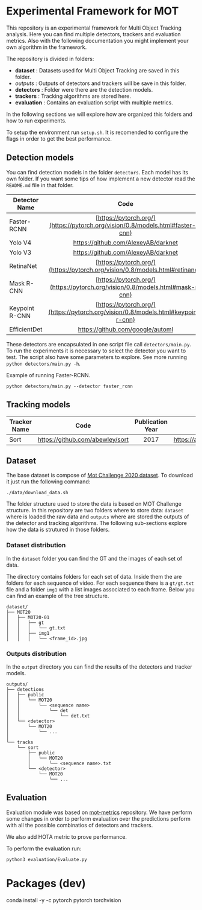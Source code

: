 
# Experimental Framework for MOT

This repository is an experimental framework for Multi Object Tracking analysis. Here you can find multiple detectors, trackers and evaluation metrics. Also with the following documentation you might implement your own algorithm in the framework.

The repository is divided in folders:

- **dataset** : Datasets used for Multi Object Tracking are saved in this folder.
- _outputs_ : Outputs of detectors and trackers will be save in this folder.
- **detectors** : Folder were there are the detection models.
- **trackers** : Tracking algorithms are stored here.
- **evaluation** : Contains an evaluation script with multiple metrics.

In the following sections we will explore how are organized this folders and how to run experiments.

To setup the environment run `setup.sh`. It is recomended to configure the flags in order to get the best performance.

## Detection models

You can find detection models in the folder `detectors`. Each model has its own folder. If you want some tips of how implement a new detector read the `README.md` file in that folder.

| Detector Name | Code                                | Publication Year | Publication                      |
| ------------- |:-----------------------------------:|:----------------:|:--------------------------------:|
| Faster-RCNN   | [https://pytorch.org/](https://pytorch.org/vision/0.8/models.html#faster-r-cnn) | 2016             | https://arxiv.org/abs/1506.01497 |
| Yolo V4       | https://github.com/AlexeyAB/darknet | 2020             | https://arxiv.org/abs/2004.10934 |
| Yolo V3       | https://github.com/AlexeyAB/darknet | 2018             | https://arxiv.org/abs/1804.02767 |
| RetinaNet     | [https://pytorch.org/](https://pytorch.org/vision/0.8/models.html#retinanet) | 2018             | https://arxiv.org/abs/1708.02002 |
| Mask R-CNN    | [https://pytorch.org/](https://pytorch.org/vision/0.8/models.html#mask-r-cnn) | 2018             | https://arxiv.org/abs/1703.06870 |
| Keypoint R-CNN | [https://pytorch.org/](https://pytorch.org/vision/0.8/models.html#keypoint-r-cnn) |              |  |
| EfficientDet  | https://github.com/google/automl    | 2020             | https://arxiv.org/abs/1911.09070 |

These detectors are encapsulated in one script file call `detectors/main.py`. To run the experiments it is necessary to select the detector you want to test. The script also have some parameters to explore. See more running `python detectors/main.py -h`.

Example of running Faster-RCNN.
```
python detectors/main.py --detector faster_rcnn
```


## Tracking models

| Tracker Name  | Code                                | Publication Year | Publication                      |
| ------------- |:-----------------------------------:|:----------------:|:--------------------------------:|
| Sort          | https://github.com/abewley/sort     | 2017             | https://arxiv.org/abs/1602.00763 |


## Dataset

The base dataset is compose of [Mot Challenge 2020 dataset](https://motchallenge.net/data/MOT20/). To download it just run the following command:

```
./data/download_data.sh
```

The folder structure used to store the data is based on MOT Challenge structure. In this repository are two folders where to store data: `dataset` where is loaded the raw data and `outputs` where are stored the outputs of the detector and tracking algorithms. The following sub-sections explore how the data is strutured in those folders.


### Dataset distribution

In the `dataset` folder you can find the GT and the images of each set of data.

The directory contains folders for each set of data. Inside them the are folders for each sequence of video. For each sequence there is a `gt/gt.txt` file and a folder `img1` with a list images associated to each frame. Below you can find an example of the tree structure.

```
dataset/
├── MOT20
│   ├── MOT20-01
│   │   ├── gt
│   │   │   └── gt.txt
│   │   ├── img1
│   │   │   └── <frame_id>.jpg
```

### Outputs distribution

In the `output` directory you can find the results of the detectors and tracker models.

```
outputs/
├── detections
│   ├── public
│   │   └── MOT20
│   │       └── <sequence name>
│   │           └── det
│   │               └── det.txt
│   └── <detector>
│       └── MOT20
│           └── ...
│
└── tracks
    └── sort
        ├── public
        │   └── MOT20
        │       └── <sequence name>.txt
        └── <detector>
            └── MOT20
                └── ...
```


## Evaluation

Evaluation module was based on [mot-metrics](https://github.com/cheind/py-motmetrics) repository. We have perform some changes in order to perform evaluation over the predictions perform with all the possible combinatios of detectors and trackers.

We also add HOTA metric to prove performance.


To perform the evaluation run:
```
python3 evaluation/Evaluate.py
```








# Packages (dev)

conda install -y -c pytorch pytorch torchvision
